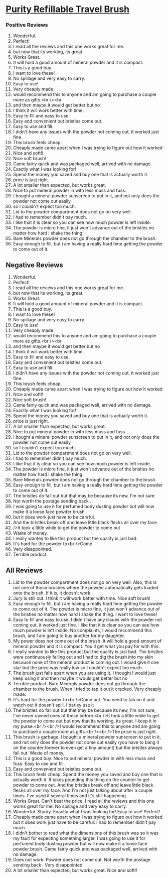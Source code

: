 # [Purity Refillable Travel Brush](https://products.checkmycream.com/products/Purity-Refillable-Travel-Brush.html)

### Positive Reviews

<ol>
      <li>Wonderful.</li>
      <li>Perfect!</li>
      <li>I read all the reviews and this one works great for me.</li>
      <li>but now that its working, its great.</li>
      <li>Works Great.</li>
      <li>It will hold a good amount of mineral powder and it is compact.  </li>
      <li>This is a good buy.  </li>
      <li>I want to love these!</li>
      <li>No spillage and very easy to carry.</li>
      <li>Easy to use!</li>
      <li>Very cheaply made.</li>
      <li>would recommend this to anyone and am going to purchase a couple more as gifts.&lt;br /&gt;&lt;br</li>
      <li>and then maybe it would get better but no</li>
      <li>I think it will work better with time.</li>
      <li>Easy to fill and easy to use.</li>
      <li>Easy and convenient but bristles come out.</li>
      <li>Easy to use and fill.</li>
      <li>I didn&#x27;t have any issues with the powder not coming out, it worked just fine.</li>
      <li>This brush feels cheap.</li>
      <li>Cheaply made came apart when I was trying to figure out how it worked</li>
      <li>Nice and soft!!</li>
      <li>Nice soft brush!</li>
      <li>Came fairly quick and was packaged well, arrived with no damage.</li>
      <li>Exactly what I was looking for!</li>
      <li>Spend the money  you saved and buy one that is actually worth it.</li>
      <li>price is just right.</li>
      <li>A lot smaller than expected, but works great.</li>
      <li>Nice to put mineral powder in with less muss and fuss.  </li>
      <li>I bought a mineral powder sunscreen to put in it, and not only does the powder not come out easily</li>
      <li>so I couldn&#x27;t expect too much.</li>
      <li>Lid to the powder compartment does not go on very well.  </li>
      <li>I had to remember didn&#x27;t pay much.</li>
      <li>I like that it is clear so you can see how much powder is left inside.</li>
      <li>The powder is micro fine, it just won&#x27;t advance out of the bristles no matter how hard i shake the thing.</li>
      <li>Bare Minerals powder does not go through the chamber to the brush.</li>
      <li>Easy enough to fill, but i am having a really hard time getting the powder to come out of it.</li>
</ol>


<h2>Negative Reviews</h2>
<ol>
<li> Wonderful.</li>
<li> Perfect!</li>
<li> I read all the reviews and this one works great for me.</li>
<li> but now that its working, its great.</li>
<li> Works Great.</li>
<li> It will hold a good amount of mineral powder and it is compact.  </li>
<li> This is a good buy.  </li>
<li> I want to love these!</li>
<li> No spillage and very easy to carry.</li>
<li> Easy to use!</li>
<li> Very cheaply made.</li>
<li> would recommend this to anyone and am going to purchase a couple more as gifts.&lt;br /&gt;&lt;br</li>
<li> and then maybe it would get better but no</li>
<li> I think it will work better with time.</li>
<li> Easy to fill and easy to use.</li>
<li> Easy and convenient but bristles come out.</li>
<li> Easy to use and fill.</li>
<li> I didn&#x27;t have any issues with the powder not coming out, it worked just fine.</li>
<li> This brush feels cheap.</li>
<li> Cheaply made came apart when I was trying to figure out how it worked</li>
<li> Nice and soft!!</li>
<li> Nice soft brush!</li>
<li> Came fairly quick and was packaged well, arrived with no damage.</li>
<li> Exactly what I was looking for!</li>
<li> Spend the money  you saved and buy one that is actually worth it.</li>
<li> price is just right.</li>
<li> A lot smaller than expected, but works great.</li>
<li> Nice to put mineral powder in with less muss and fuss.  </li>
<li> I bought a mineral powder sunscreen to put in it, and not only does the powder not come out easily</li>
<li> so I couldn&#x27;t expect too much.</li>
<li> Lid to the powder compartment does not go on very well.  </li>
<li> I had to remember didn&#x27;t pay much.</li>
<li> I like that it is clear so you can see how much powder is left inside.</li>
<li> The powder is micro fine, it just won&#x27;t advance out of the bristles no matter how hard i shake the thing.</li>
<li> Bare Minerals powder does not go through the chamber to the brush.</li>
<li> Easy enough to fill, but i am having a really hard time getting the powder to come out of it.</li>
<li> The bristles do fall out but that may be because its new, I&#x27;m not sure</li>
<li> Not worth the postage sending back .  </li>
<li> I was going to use it for perfumed body dusting powder but will now make it a loose face powder brush.</li>
<li> but it does work just have to be careful.</li>
<li> And the bristles break off and leave little black flecks all over my face.</li>
<li> /&gt;It took a little while to get the powder to come out</li>
<li> Waste of money.</li>
<li> I really wanted to like this product but the quality is just bad.  </li>
<li> It&#x27;s hard for the powder to&lt;br /&gt;Come</li>
<li> Very disappointed.</li>
<li> Terrible product.</li>
</ol>

<h2>All Reviews</h2>

<ol>
    <li> Lid to the powder compartment does not go on very well.  Also, this is not one of those brushes where the powder automatically gets loaded onto the brush.  If it is, it doesn&#x27;t work.</li>
    <li> Jury is still out. I think it will work better with time. Nice soft brush!</li>
    <li> Easy enough to fill, but i am having a really hard time getting the powder to come out of it. The powder is micro fine, it just won&#x27;t advance out of the bristles no matter how hard i shake the thing. I want to love these!</li>
    <li> Easy to fill and easy to use. I didn&#x27;t have any issues with the powder not coming out, it worked just fine. I like that it is clear so you can see how much powder is left inside. No complaints, I would recommend this brush, and I am going to buy another for my daughter.</li>
    <li> My power does not come out of the brush.  It will hold a good amount of mineral powder and it is compact.  You&#x27;ll get what you pay for with this.</li>
    <li> I really wanted to like this product but the quality is just bad.  The bristles were continuously falling out and I had to dig the brush into my skin because none of the mineral product is coming out.  I would give it one star but the price was really low so I couldn&#x27;t expect too much.</li>
    <li> The brush just falls apart when you are using it.  I thought I would just keep using it and then maybe it would get better but no</li>
    <li> Terrible product. Bare Minerals powder does not go through the chamber to the brush. When I tried to tap it out it cracked. Very cheaply made.</li>
    <li> It&#x27;s hard for the powder to&lt;br /&gt;Come out. You need to tab on it and watch out it doesn&#x27;t spill. I barley use it</li>
    <li> The bristles do fall out but that may be because its new, I&#x27;m not sure, I&#x27;ve never owned ones of these before.&lt;br /&gt;It took a little while to get the powder to come out but now that its working, its great. I keep it in my purse.&lt;br /&gt;&lt;br /&gt;I would recommend this to anyone and am going to purchase a couple more as gifts.&lt;br /&gt;&lt;br /&gt;The price is just right.</li>
    <li> This brush is garbage. I bought a mineral powder sunscreen to put in it, and not only does the powder not come out easily (you have to bang it on the counter forever to even get a tiny amount) but the bristles always fall out. Waste of money.</li>
    <li> This is a good buy.  Nice to put mineral powder in with less muss and fuss.  Easy to use and fill.</li>
    <li> Easy and convenient but bristles come out.</li>
    <li> This brush feels cheap. Spend the money  you saved and buy one that is actually worth it. It takes pounding this thing on the counter to get powder to come out. And the bristles break off and leave little black flecks all over my face. And I&#x27;m not just talking about after a couple times. I&#x27;ve used it several times and it&#x27;s still happening.</li>
    <li> Works Great. Can&#x27;t beat the price. I read all the reviews and this one works great for me. No spillage and very easy to carry.</li>
    <li> Wonderful. Sturdy. Exactly what I was looking for! Easy to use! Perfect!</li>
    <li> Cheaply made came apart when I was trying to figure out how it worked but it does work just have to be careful. I had to remember didn&#x27;t pay much.</li>
    <li> I didn&#x27;t bother to read what the dimensions of this brush was so it was my fault for expecting something larger. I was going to use it for perfumed body dusting powder but will now make it a loose face powder brush. Came fairly quick and was packaged well, arrived with no damage.</li>
    <li> Does not work. Powder does not come out. Not worth the postage sending back .  Very disappointed.</li>
    <li> A lot smaller than expected, but works great. Nice and soft!!</li>
</ol>




